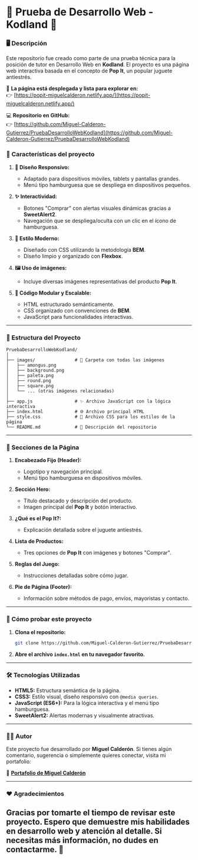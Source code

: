 # 🌟 Prueba de Desarrollo Web - **Kodland** 🌟

### 🖥️ Descripción
Este repositorio fue creado como parte de una prueba técnica para la posición de tutor en Desarrollo Web en **Kodland**. El proyecto es una página web interactiva basada en el concepto de **Pop It**, un popular juguete antiestrés.

🚀 **La página está desplegada y lista para explorar en:**  
👉 [https://popit-miguelcalderon.netlify.app/](https://popit-miguelcalderon.netlify.app/)

💻 **Repositorio en GitHub:**  
👉 [https://github.com/Miguel-Calderon-Gutierrez/PruebaDesarrolloWebKodland](https://github.com/Miguel-Calderon-Gutierrez/PruebaDesarrolloWebKodland)



### 🔑 Características del proyecto
1. **📱 Diseño Responsivo:**  
   - Adaptado para dispositivos móviles, tablets y pantallas grandes.
   - Menú tipo hamburguesa que se despliega en dispositivos pequeños.

2. **✨ Interactividad:**  
   - Botones "Comprar" con alertas visuales dinámicas gracias a **SweetAlert2**.
   - Navegación que se despliega/oculta con un clic en el ícono de hamburguesa.

3. **🎨 Estilo Moderno:**  
   - Diseñado con CSS utilizando la metodología **BEM**.
   - Diseño limpio y organizado con **Flexbox**.

4. **🖼️ Uso de imágenes:**  
   - Incluye diversas imágenes representativas del producto **Pop It**.

5. **🌟 Código Modular y Escalable:**  
   - HTML estructurado semánticamente.
   - CSS organizado con convenciones de **BEM**.
   - JavaScript para funcionalidades interactivas.

---

### 📂 Estructura del Proyecto
```
PruebaDesarrolloWebKodland/
│
├── images/               # 📸 Carpeta con todas las imágenes
│   ├── amongus.png
│   ├── background.png
│   ├── paleta.png
│   ├── round.png
│   ├── square.png
│   └── ... (otras imágenes relacionadas)
│
├── app.js                # ✨ Archivo JavaScript con la lógica interactiva
├── index.html            # 🌐 Archivo principal HTML
├── style.css             # 🎨 Archivo CSS para los estilos de la página
└── README.md             # 📝 Descripción del repositorio
```

---

### 🎯 Secciones de la Página
1. **Encabezado Fijo (Header):**  
   - Logotipo y navegación principal.
   - Menú tipo hamburguesa en dispositivos móviles.

2. **Sección Hero:**  
   - Título destacado y descripción del producto.
   - Imagen principal del **Pop It** y botón interactivo.

3. **¿Qué es el Pop It?:**  
   - Explicación detallada sobre el juguete antiestrés.

4. **Lista de Productos:**  
   - Tres opciones de **Pop It** con imágenes y botones "Comprar".

5. **Reglas del Juego:**  
   - Instrucciones detalladas sobre cómo jugar.

6. **Pie de Página (Footer):**  
   - Información sobre métodos de pago, envíos, mayoristas y contacto.

---

### 🚀 Cómo probar este proyecto
1. **Clona el repositorio:**
   ```bash
   git clone https://github.com/Miguel-Calderon-Gutierrez/PruebaDesarrolloWebKodland.git
   ```
2. **Abre el archivo `index.html` en tu navegador favorito.**

---

### 🛠️ Tecnologías Utilizadas
- **HTML5:** Estructura semántica de la página.
- **CSS3:** Estilo visual, diseño responsivo con `@media queries`.
- **JavaScript (ES6+):** Para la lógica interactiva y el menú tipo hamburguesa.
- **SweetAlert2:** Alertas modernas y visualmente atractivas.

---

### 🧑‍💻 Autor
Este proyecto fue desarrollado por **Miguel Calderón**. Si tienes algún comentario, sugerencia o simplemente quieres conectar, visita mi portafolio:

🔗 **[Portafolio de Miguel Calderón](https://miguel-calderon-gutierrez.github.io/Portafolio/)**

---
### ❤️ Agradecimientos
Gracias por tomarte el tiempo de revisar este proyecto. Espero que demuestre mis habilidades en desarrollo web y atención al detalle. Si necesitas más información, no dudes en contactarme. 🙌
--- 
